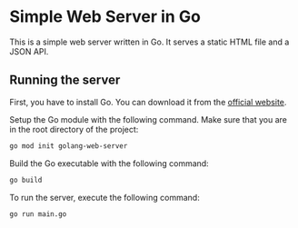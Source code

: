 # Simple Web Server in Go

This is a simple web server written in Go. It serves a static HTML file and a JSON API.

## Running the server

First, you have to install Go. You can download it from the [official website](https://golang.org/).

Setup the Go module with the following command. Make sure that you are in the root directory of the project:

```bash
go mod init golang-web-server
```

Build the Go executable with the following command:

```bash
go build
```

To run the server, execute the following command:

```bash
go run main.go
```